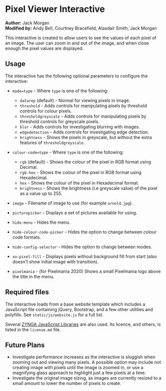 # Pixel Viewer Interactive

**Author:** Jack Morgan  
**Modified by:** Andy Bell, Courtney Bracefield, Alasdair Smith, Jack Morgan

This interactive is created to allow users to see the values of each pixel of an image.
The user can zoom in and out of the image, and when close enough the pixel values are displayed.

## Usage

The interactive has the following optional parameters to configure the interactive:

- `mode=type` - Where `type` is one of the following:

  - `datarep` (default) - Normal for viewing pixels in image.
  - `threshold` - Adds controls for manipulating pixels by threshold controls for colour pixels.
  - `thresholdgreyscale` - Adds controls for manipulating pixels by threshold controls for greyscale pixels.
  - `blur` - Adds controls for investigating blurring with images.
  - `edgedetection` - Adds controls for investigating edge detection.
  - `brightness` - Shows the pixels in greyscale, but without the extra features of `thresholdgreyscale`.

- `colour-code=type` - Where `type` is one of the following:

  - `rgb` (default) - Shows the colour of the pixel in RGB format using Decimal.
  - `rgb-hex` - Shows the colour of the pixel in RGB format using Hexadecimal.
  - `hex` - Shows the colour of the pixel in Hexadecimal format.
  - `brightness` - Shows the brightness (i.e greyscale value) of the pixel as a value up to 255.

- `image` - Filename of image to use (for example `arnold.jpg`).
- `picturepicker` - Displays a set of pictures available for using.
- `hide-menu` - Hides the menu.
- `hide-colour-code-picker` - Hides the option to change between colour code formats.
- `hide-config-selector` - Hides the option to change between modes.
- `no-pixel-fill` - Displays pixels without background fill from start (also doesn't show initial image with transition).
- `pixelmania` - (for Pixelmania 2020) Shows a small Pixelmania logo above the title in the menu.

## Required files

The interactive loads from a base website template which includes a JavaScript file containing jQuery, Bootstrap, and a few other utilities and polyfills.
See `static/js/website.js` for a full list.

Several [ZYNGA JavaScript Libraries](zynga.github.io/scroller/) are also used.
Its licence, and others, is listed in the `license.md` file.

## Future Plans

- Investigate performance increases as the interactive is sluggish when zooming out and viewing many pixels. A possible option may include not creating image with pixels until the image is zoomed in, or use a magnifying glass approach to highlight just a few pixels at a time.
- Investigate the original image sizing, as images are currently resized to a small amount to lower the number of pixels to create.
